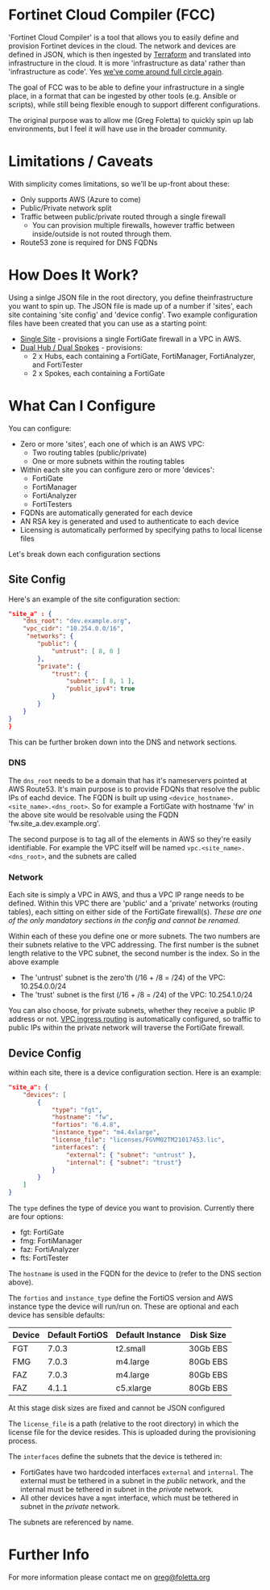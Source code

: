 # Fortinet Cloud Compiler (FCC)

'Fortinet Cloud Compiler' is a tool that allows you to easily define and provision Fortinet devices in the cloud. The network and devices are defined in JSON, which is then ingested by [Terraform](https://www.terraform.io/) and translated into infrastructure in the cloud. It is more 'infrastructure as data' rather than 'infrastructure as code'. Yes [we've come around full circle again](http://mikehadlow.blogspot.com/2012/05/configuration-complexity-clock.html).

The goal of FCC was to be able to define your infrastructure in a single place, in a format that can be ingested by other tools (e.g. Ansible or scripts), while still being flexible enough to support different configurations.

The original purpose was to allow me (Greg Foletta) to quickly spin up lab environments, but I feel it will have use in the broader community.

# Limitations / Caveats

With simplicity comes limitations, so we'll be up-front about these:

- Only supports AWS (Azure to come)
- Public/Private network split
- Traffic between public/private routed through a single firewall
    - You can provision multiple firewalls, however traffic between inside/outside is not routed through them.
- Route53 zone is required for DNS FQDNs

# How Does It Work?

Using a sinlge JSON file in the root directory, you define theinfrastructure you want to spin up. The JSON file is made up of a number if 'sites', each site containing 'site config' and 'device config'. Two example configuration files have been created that you can use as a starting point:

- [Single Site](examples/single_site.tf.json) - provisions a single FortiGate firewall in a VPC in AWS.
- [Dual Hub / Dual Spokes](examples/dual_hub_spokes.tf.json) - provisions:
    - 2 x Hubs, each containing a FortiGate, FortiManager, FortiAnalyzer, and FortiTester
    - 2 x Spokes, each containing a FortiGate

# What Can I Configure

You can configure:

- Zero or more 'sites', each one of which is an AWS VPC:
    - Two routing tables (public/private)
    - One or more subnets within the routing tables
- Within each site you can configure zero or more 'devices':
    - FortiGate
    - FortiManager
    - FortiAnalyzer
    - FortiTesters
- FQDNs are automatically generated for each device
- AN RSA key is generated and used to authenticate to each device
- Licensing is automatically performed by specifying paths to local license files

Let's break down each configuration sections

## Site Config 

Here's an example of the site configuration section:

```json
"site_a" : {
    "dns_root": "dev.example.org",
    "vpc_cidr": "10.254.0.0/16",
     "networks": {
        "public": {
            "untrust": [ 8, 0 ]
        },
        "private": {
            "trust": {
                "subnet": [ 8, 1 ],
                "public_ipv4": true
            }
        }
    }
}
}
```

This can be further broken down into the DNS and network sections.

### DNS

The `dns_root` needs to be a domain that has it's nameservers pointed at AWS Route53. It's main purpose is to provide FDQNs that resolve the public IPs of eachd device. The FQDN is built up using `<device_hostname>.<site_name>.<dns_root>`. So for example a FortiGate with hostname 'fw' in the above site would be resolvable using the FQDN 'fw.site_a.dev.example.org'.

The second purpose is to tag all of the elements in AWS so they're easily identifiable. For example the VPC itself will be named `vpc.<site_name>.<dns_root>`, and the subnets are called 

### Network

Each site is simply a VPC in AWS, and thus a VPC IP range needs to be defined. Within this VPC there are 'public' and a 'private' networks (routing tables), each sitting on either side of the FortiGate firewall(s). *These are one of the only mandatory sections in the config and cannot be renamed.*



Within each of these you define one or more subnets. The two numbers are their subnets relative to the VPC addressing. The first number is the subnet length relative to the VPC subnet, the second number is the index. So in the above example 
- The 'untrust' subnet is the zero'th (/16 + /8 = /24) of the VPC: 10.254.0.0/24
- The 'trust' subnet is the first (/16 + /8 = /24) of the VPC: 10.254.1.0/24

You can also choose, for private subnets, whether they receive a public IP address or not. [VPC ingress routing](https://aws.amazon.com/blogs/aws/new-vpc-ingress-routing-simplifying-integration-of-third-party-appliances/) is automatically configured, so traffic to public IPs within the private network will traverse the FortiGate firewall.


## Device Config

within each site, there is a device configuration section. Here is an example:

```json
"site_a": {
    "devices": [
        {
            "type": "fgt",
            "hostname": "fw",
            "fortios": "6.4.8",
            "instance_type": "m4.4xlarge",
            "license_file": "licenses/FGVM02TM21017453.lic",
            "interfaces": {
                "external": { "subnet": "untrust" },
                "internal": { "subnet": "trust"}
            }
        }
    ]
}
```

The `type` defines the type of device you want to provision. Currently there are four options:

- fgt:  FortiGate
- fmg: FortiManager
- faz: FortiAnalyzer
- fts: FortiTester

The `hostname` is used in the FQDN for the device to (refer to the DNS section above).

The `fortios` and `instance_type` define the FortiOS version and AWS instance type the device will run/run on. These are optional and each device has sensible defaults:

| Device | Default FortiOS | Default Instance | Disk Size |
| -----  | --------------- | ---------------- | --------- |
| FGT    | 7.0.3           | t2.small         | 30Gb EBS  |
| FMG    | 7.0.3           | m4.large         | 80Gb EBS  |
| FAZ    | 7.0.3           | m4.large         | 80Gb EBS  |
| FAZ    | 4.1.1           | c5.xlarge        | 80Gb EBS  |

At this stage disk sizes are fixed and cannot be JSON configured

The `license_file` is a path (relative to the root directory) in which the license file for the device resides. This is uploaded during the provisioning process.

The `interfaces` define the subnets that the device is tethered in:

- FortiGates have two hardcoded interfaces `external` and `internal`. The external must be tethered in a subnet in the *public* network, and the internal must be tethered in subnet in the *private* network. 
- All other devices have a `mgmt` interface, which must be tethered in subnet in the *private* network.

The subnets are referenced by name.

# Further Info

For more information please contact me on greg@foletta.org
